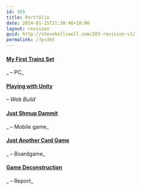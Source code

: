 ```yaml
---
id: 365
title: Portfolio
date: 2014-01-15T21:50:46+10:00
layout: revision
guid: http://stevehalliwell.com/283-revision-v1/
permalink: /?p=365
---
```

#### [My First Trainz Set](http://stevehalliwell.com/category/portfolio/my-first-trainz-set/)

_ &#8211; PC_

#### [Playing with Unity](http://stevehalliwell.com/category/unity/)

&#8211; _Web Build_

#### [Just Shmup Dammit](http://stevehalliwell.com/category/portfolio/just-shmup-dammit/)

_ &#8211; Mobile game_

#### [Just Another Card Game](http://stevehalliwell.com/category/portfolio/just-another-card-game/)

_ &#8211; Boardgame_

#### [Game Deconstruction](http://stevehalliwell.com/category/portfolio/game-deconstruction/)

_ &#8211; Report_